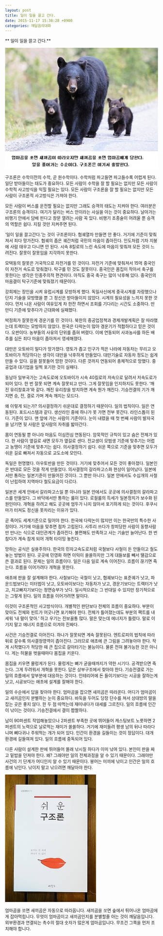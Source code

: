 ```yaml
---
layout: post
title: 일이 일을 끌고 간다.
date: 2015-11-17 15:38:28 +0900
categories: 깨달음의대화
---
```

  
   ** 일이 일을 끌고 간다.** 

  



<img src="files/attach/images/198/503/639/59.jpg" alt="59.jpg" width="516" height="398" />   


  


구조론은 수학이전의 수학, 곧 원수학이다. 수학처럼 파고들면 파고들수록 어렵게 된다. 일단 받아들이는 태도가 중요하다. 모든 사람이 수학을 잘 할 필요는 없지만 모든 사람이 수학적 사고방식을 익힐 필요는 있다. 모든 사람이 구조론을 잘 할 필요는 없지만 모든 사람이 구조론적 사고방식은 가져야 한다. 

  


모든 사람이 버스를 운전할 필요는 없지만 그래도 승객의 태도는 지켜야 한다. 여러분은 구조론의 승객이다. 여기가 달리는 버스 안이라는 사실을 아는 것이 중요하다. 날아가는 비행기 안에서 담배 핀다고 창문 열려는 사람 꼭 있다. 비행기 조종술이 어려울 뿐 승객의 역할은 쉽다. 지킬 것만 지켜주면 된다. 

  


‘일이 일을 끌고간다.’는 것이 구조론이다. 협궤열차 만들면 안 좋다. 거기에 기준이 맞춰져서 죄다 망가진다. 협궤의 좁은 궤간처럼 국민의 마음이 좁아진다. 인도처럼 기차 지붕에 사람 태우고 다니면 안 된다. 시속 8킬로의 느린 속도에 마음이 맞춰져 모든 것이 느려진다. 잘못이 잘못임을 지각하지 못한다. 

  


모택동의 잘못은 거국적으로 자전거를 민 것이다. 자전거 기준에 맞춰져서 15억 중국인이 자전거 속도로 맞춰졌다. 탁구를 민 것도 잘못이다. 중국인은 몸집이 작아서 축구를 못한다는 생각은 인종주의적 편견이다. 아직도 중국 축구는 많이 낙후해 있다. 중국인의 마음결이 탁구기준에 맞춰졌기 때문이다. 

  


강희제는 장인을 시켜 유럽시계를 모방하게 했다. 독일사신에게 중국시계를 자랑했으나 단지 기술을 모방했을 뿐 그 정신은 받아들이지 않았다. 시계의 필요성을 느끼지 못한 것이다. 먼저 나온 사람이 여유있게 차 한잔 하면서 조회를 기다리는 시간도 소중하다. 만만디 기준에 맞추다가 근대화에 실패했다. 

  


박정희가 잘못한게 경운기를 민 것이다. 북한의 중공업정책과 경제개발계획은 잘 따라했는데 트랙터는 모방하지 않았다. 한국은 다락논이 많아 경운기가 적합하다고 믿은 것이다. 오판이다. 농부들의 사유의 단위를 좁혀 버렸다. 이에 연동되어 사과농사를 하든 배추를 심든 죄다 마음이 좁아져서 영세해졌다. 

  


대만은 오토바이 밀다가 망가졌다. 영토가 좁고 인구가 적은 나라에 자동차는 무리고 오토바이가 적당하다는 생각이 대만을 낙후하게 만들었다. 대만기술로 자동차 정도는 쉽게 만들 수 있다. 길을 잘못들어 망한 것이다. 다른 것까지 연동되어 총체적으로 망했다. 중공업과 대기업을 일찍 포기한 것이 실패다. 

  


동남아 일부국가는 고속도로에 오토바이가 시속 40킬로의 저속으로 달려서 저속도로가 되어 있다. 한 번 잘못 되면 계속 잘못되고 만다. 그게 잘못임을 인지하지도 못한다. ‘깨진 유리창효과’와 같다. 깨진 유리창을 방치하면 계속 뭔가 깨진다. 기승전결의 기가 깨지면 승, 전, 결로 가며 계속 깨지는 모드다. 

  


왜 이렇게 되는가? 의사결정하기 쉬운대로 결정하기 때문이다. 일의 법칙이다. 일은 연동된다. 포드시스템과 같다. 생산라인 중에 하나가 못 가면 전부 못간다. 라인스톱이 된다. 기준이 있다. 맨 앞에 가는 사람이 기준이다. 눈이 내렸을 때 첫 번째 사람이 발자국을 남기면 뒷 사람은 앞사람의 자취를 밟아간다. 

  


몸이 연동될 뿐 아니라 마음도 이심전심 연동된다. 암묵적인 규칙이 있고 숨은 전제가 있다. 한 사람이 옆길로 새면 모두가 옆길로 샌다. 전교생이 모범생 기준에 맞추기는 어렵고 농땡이 기준에 맞추기는 쉽다. 의사결정하기 쉽다. 쉬운 쪽으로 기준을 맞추면 모두가 쉬운 길로 빠져서 자동으로 교도소에 모인다. 

  


독일은 현명했다. 아우토반을 만든 것이다. 거기에 맞추어서 모든 것이 좋아졌다. 일본인은 반대로 모든 것을 작게 만들었다. 의사결정의 갈라파고스화 현상이 일어났다. 일본에서만 통하는 일본기준이 만들어진 것이다. 그 뿐만 아니다. 일본 안에서도 수십개의 사철이 난립하여 지역마다 철도요금이 다르다. 

  


일본은 세계 안에서 갈라파고스일 뿐 아니라 일본 안에서도 곳곳에 의사결정의 갈라파고스를 만들었다. 그 바닥에서만 통하는 룰이 있다. 로컬룰의 득세가 일본정치가 보수화 된 원인이다. 개혁을 하려고 해도 곳곳에 엄두가 나지 않아서 포기하게 되는 것이다. 후쿠시마가 터져도 정신을 못차리는 이유가 있다. 

  


곧 죽어도 세계기준으로 밀어야 한다. 한국에 다락논이 많지만 이는 한국만의 특수한 사정이다. 거기에 마음을 맞추면 점차 고립된다. 사투리 쓰다가 창피당한 사람이 동향사람만 만나는 식으로 대인관계가 좁아진다. 불편해도 만족하고 사는 기술만 늘어난다. 한 번 참다가 계속 참게 되어 개혁 타이밍 놓친다. 

  


망하는 공식은 실용주의다. 한국의 민자고속도로처럼 국철보다 사철이 돈 안들이고 철도 놓는 방법이 된다. 곳곳에 민영화 하면 이익이 쏠쏠하지만 그게 대들보를 빼서 땔감으로 쓴 결과로 된다. 문제는 일의 흐름이다. 일은 다음 일로 계속 이어진다. 흐름이 끊기면 죽는다. 흐름을 이어가려다 개혁을 못한다. 

  


애초에 판을 잘 설계해야 한다. 사철보다는 국철이 낫고, 협궤보다는 표준궤가 낫고, 파운드법보다는 미터법이 낫고, 오토바이보다는 자동차가 낫고, 경운기보다는 트랙터가 낫고, 치고빠지기보다는 정면승부가 낫다. 일시적으로는 그 반대일 수 있지만 장기적으로는 그렇게 된다. 일의 흐름을 이어가려면 말이다. 

  


이것이 구조론적인 사고방식이다. 개별적인 판단보다 전체의 흐름이 중요하다. 부분이 맞아도 전체와 핀트가 어긋나면 포기해야 한다. 전체가 틀어졌는데도 부분의 팩트를 내세워 ‘내 말이 맞아.’ 하고 우기는 진보꼴통 많다. 말은 맞는데 에너지가 틀렸다. 말로 이기지 말고 에너지 흐름으로 이겨야 진짜다. 

  


사건은 기승전결로 이어진다. 하나가 잘못되면 계속 잘못된다. 엔트로피의 법칙에 따라 뒤로 갈수록 의사결정영역이 좁아진다. 그러므로 애초에 큰 그림을 그려놓아야 한다. 작게 시작했다가 적당한 때 큰 집으로 갈아타기는 불능이다. 물론 전혀 불가능한 것은 아니다. 게는 허물을 벗을때마다 몸집을 키운다. 

  


몸집을 키우면 물렁게가 된다. 물렁게는 뼈가 굳을때까지가 약한 시기다. 공격받으면 죽는다. 그게 두려워서 개혁을 못한다. 답은 상부구조에서 찾아야 한다. 기승전결로 가는 일의 흐름에서 앞부분에 대응하는 것이다. 인테리어에 돈 들이기보다는 시공을 잘하는게 낫고, 시공보다는 애초에 설계를 잘해야 한다. 

  


일의 수순에서 답을 찾아야 한다. 엄마곰을 잡으면 새끼곰은 따라온다. 어디가 엄마곰이고 새끼곰인지 분별하는 눈이 중요하다. 바둑을 두어도 당장 단수를 쳐서 상대방의 말을 잡는 곳은 좋지 않다. 한 두 점 따먹는데 재미내다가 대세를 그르친다. 일의 흐름에 인간이 낚이는 것이다. 기승전결에서 결이 짭짤하다. 

  


남이 90퍼센트 작업해놓았으나 2퍼센트 부족한 곳에 뛰어들어 캐스팅보트 노릇하면 2퍼센트의 노력으로 날로먹는 재미가 쏠쏠하다. 거기에 재미들려 평생 남의 뒤나 따라다니며 뼈다귀나 주워먹는 개가 되어 있다. 인간이 환경을 길들이는 것이 정답이다. 대개 환경에 길들여져 있다. 일의 흐름에 중독되어 있다. 

  


다른 사람이 설계한 판에 뛰어들어 몰래 낚시질 하다가 이미 낚여 있다. 본인이 판을 짜고 밑밥을 던져야 한다. 왜? 그래야만 일의 전체과정을 알 수 있기 때문이다. 그래야만 사건의 기 단계가 어디인지 알 수 있기 때문이다. 붕어는 미끼에 낚이고 인간은 일의 흐름에 낚인다. 낚이지 말고 낚으려면 깨달아야 한다.

  


  


<img src="files/attach/images/198/503/639/DSC01488.JPG" alt="DSC01488.JPG" width="300" height="419"  style="font-size: 12px; line-height: 1.5;" />

  


    
엄마곰을 쏘면 새끼곰은 자동으로 따라옵니다. 새끼곰을 쏘면 숲에서 튀어나온 엄마곰에게 잡아먹힙니다. 무엇이 엄마곰이고 새끼곰인지를 분별할줄 아는 것이 깨달음입니다. 외부환경과 연결되는 촉수의 절대 숫자가 많은게 엄마곰입니다. 무조건 그쪽을 먼저 조치해야 합니다.